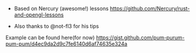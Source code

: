 
* Based on Nercury (awesome!) lessons https://github.com/Nercury/rust-and-opengl-lessons

* Also thanks to @not-fl3 for his tips

Example can be found here(for now) https://gist.github.com/pum-purum-pum-pum/d4ec9da2d9c7fe6140d6af74635e324a